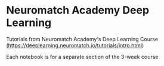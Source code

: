 # Neuromatch Academy Deep Learning
Tutorials from Neuromatch Academy's Deep Learning Course (https://deeplearning.neuromatch.io/tutorials/intro.html)

Each notebook is for a separate section of the 3-week course
